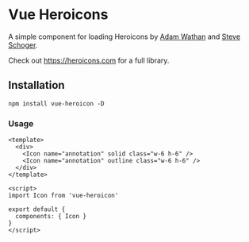 # Vue Heroicons

A simple component for loading Heroicons by [Adam Wathan](https://twitter.com/adamwathan) and [Steve Schoger](https://twitter.com/steveschoger).

Check out https://heroicons.com for a full library.

## Installation
```
npm install vue-heroicon -D
```

### Usage
```
<template>
  <div>
    <Icon name="annotation" solid class="w-6 h-6" />
    <Icon name="annotation" outline class="w-6 h-6" />
  </div>
</template>

<script>
import Icon from 'vue-heroicon'

export default {
  components: { Icon }
}
</script>
```

